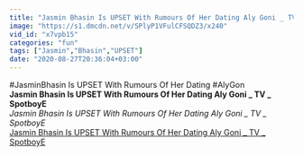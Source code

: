```yaml
---
title: "Jasmin Bhasin Is UPSET With Rumours Of Her Dating Aly Goni _ TV _ SpotboyE"
image: "https://s1.dmcdn.net/v/SPlyP1VFulCFSQDZ3/x240"
vid_id: "x7vpb15"
categories: "fun"
tags: ["Jasmin","Bhasin","UPSET"]
date: "2020-08-27T20:36:04+03:00"
---
```

#JasminBhasin Is UPSET With Rumours Of Her Dating #AlyGon<br><b>Jasmin Bhasin Is UPSET With Rumours Of Her Dating Aly Goni _ TV _ SpotboyE</b><br> <i>Jasmin Bhasin Is UPSET With Rumours Of Her Dating Aly Goni _ TV _ SpotboyE</i><br> <u>Jasmin Bhasin Is UPSET With Rumours Of Her Dating Aly Goni _ TV _ SpotboyE</u>
